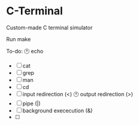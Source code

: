 # C-Terminal
Custom-made C terminal simulator

Run make

To-do:
🕐 echo
* [ ] cat
* [ ] grep
* [ ] man
* [ ] cd
* [ ] input redirection (<)
🕐 output redirection (>)
* [ ] pipe (|)
* [ ] background exececution (&)
* [ ] 
